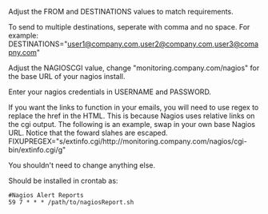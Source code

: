 Adjust the FROM and DESTINATIONS values to match requirements.

To send to multiple destinations, seperate with comma and no space. For example:
    DESTINATIONS="user1@company.com,user2@company.com,user3@comapny.com"
    
Adjust the NAGIOSCGI value, change "monitoring.company.com/nagios" for the base URL of your nagios install.

Enter your nagios credentials in USERNAME and PASSWORD.

If you want the links to function in your emails, you will need to use regex to replace the href in the HTML. This is because Nagios uses relative links on the cgi output. The following is an example, swap in your own base Nagios URL. Notice that the foward slahes are escaped.
    FIXUPREGEX="s/extinfo.cgi/http:\/\/monitoring.company.com\/nagios\/cgi-bin\/extinfo.cgi/g"
    
You shouldn't need to change anything else.

Should be installed in crontab as:

    #Nagios Alert Reports
    59 7 * * * /path/to/nagiosReport.sh
